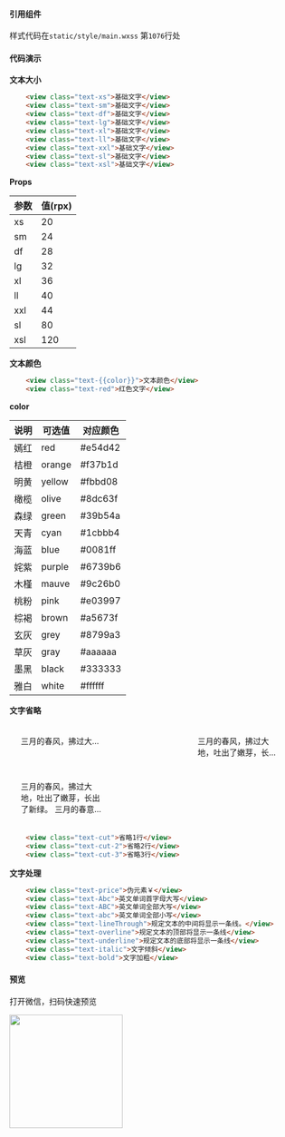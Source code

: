
#### 引用组件

样式代码在`static/style/main.wxss` 第`1076`行处

#### 代码演示

**文本大小**

```html
	<view class="text-xs">基础文字</view>
	<view class="text-sm">基础文字</view>
	<view class="text-df">基础文字</view>
	<view class="text-lg">基础文字</view>
	<view class="text-xl">基础文字</view>
	<view class="text-ll">基础文字</view>
	<view class="text-xxl">基础文字</view>
	<view class="text-sl">基础文字</view>
	<view class="text-xsl">基础文字</view>
```

**Props**

| 参数     | 值(rpx)                                               |
| -------- | ------------------------------------------------------ |
| xs      | 20                                           |
| sm   |         24                |
| df     | 28                                   |
| lg    | 32                                              |
| xl   | 36                                               |
| ll   | 40                                               |
| xxl   | 44                                               |
| sl   | 80                                               |
| xsl   | 120                                               |

**文本颜色**

```html
	<view class="text-{{color}}">文本颜色</view>
	<view class="text-red">红色文字</view>
```

**color**

| 说明         | 可选值                                                      | 对应颜色                                                     |
| ------------ | ------------------------------------------------------------ | ------------------------------------------------------------ |
| 嫣红  | red | #e54d42 |
| 桔橙    | orange | #f37b1d |
| 明黄   | yellow | #fbbd08 |
| 橄榄     | olive | #8dc63f |
| 森绿    | green | #39b54a |
| 天青          | cyan | #1cbbb4 |
| 海蓝       | blue | #0081ff |
| 姹紫       | purple | #6739b6 |
| 木槿         | mauve | #9c26b0 |
| 桃粉        | pink | #e03997 |
| 棕褐     | brown | #a5673f |
| 玄灰    | grey | #8799a3 |
| 草灰  | gray | #aaaaaa |
| 墨黑 | black | #333333 |
| 雅白 | white | #ffffff |

**文字省略**

<div style="display:flex;flex-wrap:wrap;justify-content:space-between;">
	<div style="padding:20px; width:30%;text-overflow: ellipsis;white-space: nowrap;overflow: hidden;">三月的春风，拂过大地，吐出了嫩芽，长出了新绿。 三月的春意，葱茏又美丽。各色小花研开满地。百鸟啼鸣， 蜂恋花蜜。 深情的三月，春意欢腾，勃勃生机。 摇一串时光的风铃，揺响了三月的深情，揺响在三月的诗画里。 青青的湖畔，春的波涛早已把湖水泛滥。</div>
	<div style="padding:20px; width:30%;">
		<text style=" text-overflow: -o-ellipsis-lastline;overflow: hidden;text-overflow: ellipsis;display: -webkit-box;-webkit-line-clamp: 2;line-clamp: 2;-webkit-box-orient: vertical;">
		三月的春风，拂过大地，吐出了嫩芽，长出了新绿。 三月的春意，葱茏又美丽。各色小花研开满地。百鸟啼鸣， 蜂恋花蜜。 深情的三月，春意欢腾，勃勃生机。 摇一串时光的风铃，揺响了三月的深情，揺响在三月的诗画里。 青青的湖畔，春的波涛早已把湖水泛滥。
		</text>
	</div>
	<div style="padding:20px; width:30%;">
		<text style=" text-overflow: -o-ellipsis-lastline;overflow: hidden;text-overflow: ellipsis;display: -webkit-box;-webkit-line-clamp: 3;line-clamp: 3;-webkit-box-orient: vertical;">
		三月的春风，拂过大地，吐出了嫩芽，长出了新绿。 三月的春意，葱茏又美丽。各色小花研开满地。百鸟啼鸣， 蜂恋花蜜。 深情的三月，春意欢腾，勃勃生机。 摇一串时光的风铃，揺响了三月的深情，揺响在三月的诗画里。 青青的湖畔，春的波涛早已把湖水泛滥。
		</text>
	</div>
</div>

```html
	<view class="text-cut">省略1行</view>
	<view class="text-cut-2">省略2行</view>
	<view class="text-cut-3">省略3行</view>
```

**文字处理**

```html
	<view class="text-price">伪元素￥</view>
	<view class="text-Abc">英文单词首字母大写</view>
	<view class="text-ABC">英文单词全部大写</view>
	<view class="text-abc">英文单词全部小写</view>
	<view class="text-lineThrough">规定文本的中间将显示一条线。</view>
	<view class="text-overline">规定文本的顶部将显示一条线</view>
	<view class="text-underline">规定文本的底部将显示一条线</view>
	<view class="text-italic">文字倾斜</view>
	<view class="text-bold">文字加粗</view>
```

#### 预览

打开微信，扫码快速预览
<br>
<div align="left"><image src="https://z3.ax1x.com/2021/06/01/2nN0yt.jpg" width="200" height="200"> </image></div>
